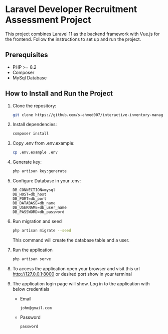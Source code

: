 # Laravel Developer Recruitment Assessment Project #
This project combines Laravel 11 as the backend framework with Vue.js for the frontend. Follow the instructions to set up and run the project.

## Prerequisites ##
- PHP >= 8.2
- Composer
- MySql Database

## How to Install and Run the Project
1. Clone the repository:

   ```bash
   git clone https://github.com/s-ahmed007/interactive-inventory-management.git
   
2. Install dependencies:

   ```bash
   composer install

3. Copy .env from .env.example:

   ```bash
   cp .env.example .env

4. Generate key:

   ```bash
   php artisan key:generate

5. Configure Database in your .env:
    ```
    DB_CONNECTION=mysql
    DB_HOST=db_host
    DB_PORT=db_port
    DB_DATABASE=db_name
    DB_USERNAME=db_user_name
    DB_PASSWORD=db_password
   ```
   
6. Run migration and seed
    ```bash
   php artisan migrate --seed
    ```
   This command will create the database table and a user.

7. Run the application
    ```bash
   php artisan serve
   ```

8. To access the application open your browser and visit this url http://127.0.0.1:8000 or desired port show in your terminal

9. The application login page will show. Log in to the application with below credentials
   - Email
     ```
     john@gmail.com
     ```
   - Password
     ```
     password
     ```
